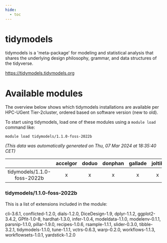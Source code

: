 ```yaml
---
hide:
  - toc
---
```


tidymodels
==========


tidymodels is a 'meta-package' for modeling and statistical analysis that shares the underlying design philosophy, grammar, and data structures of the tidyverse.

https://tidymodels.tidymodels.org
# Available modules


The overview below shows which tidymodels installations are available per HPC-UGent Tier-2cluster, ordered based on software version (new to old).

To start using tidymodels, load one of these modules using a `module load` command like:

```shell
module load tidymodels/1.1.0-foss-2022b
```

*(This data was automatically generated on Thu, 07 Mar 2024 at 18:35:40 CET)*  

| |accelgor|doduo|donphan|gallade|joltik|skitty|
| :---: | :---: | :---: | :---: | :---: | :---: | :---: |
|tidymodels/1.1.0-foss-2022b|x|x|x|x|x|x|


### tidymodels/1.1.0-foss-2022b

This is a list of extensions included in the module:

cli-3.6.1, conflicted-1.2.0, dials-1.2.0, DiceDesign-1.9, dplyr-1.1.2, ggplot2-3.4.2, GPfit-1.0-8, hardhat-1.3.0, infer-1.0.4, modeldata-1.1.0, modelenv-0.1.1, parsnip-1.1.0, pillar-1.9.0, recipes-1.0.6, rsample-1.1.1, slider-0.3.0, tibble-3.2.1, tidymodels-1.1.0, tune-1.1.1, vctrs-0.6.3, warp-0.2.0, workflows-1.1.3, workflowsets-1.0.1, yardstick-1.2.0